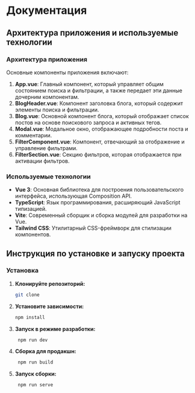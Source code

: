 # Документация

## Архитектура приложения и используемые технологии

### Архитектура приложения

Основные компоненты приложения включают:

1. **App.vue**: Главный компонент, который управляет общим состоянием поиска и фильтрации, а также передает эти данные дочерним компонентам.
2. **BlogHeader.vue**: Компонент заголовка блога, который содержит элементы поиска и фильтрации.
3. **Blog.vue**: Основной компонент блога, который отображает список постов на основе поискового запроса и активных тегов.
4. **Modal.vue**: Модальное окно, отображающее подробности поста и комментарии.
5. **FilterComponent.vue**: Компонент, отвечающий за отображение и управление фильтрами.
6. **FilterSection.vue**: Секцию фильтров, которая отображается при активации фильтров.

### Используемые технологии

- **Vue 3**: Основная библиотека для построения пользовательского интерфейса, использующая Composition API.
- **TypeScript**: Язык программирования, расширяющий JavaScript типизацией.
- **Vite**: Современный сборщик и сборка модулей для разработки на Vue.
- **Tailwind CSS**: Утилитарный CSS-фреймворк для стилизации компонентов.

## Инструкция по установке и запуску проекта

### Установка

1. **Клонируйте репозиторий:**

   ```bash
   git clone

   ```

2. **Установите зависимости:**

   ```bash
   npm install

   ```

3. **Запуск в режиме разработки:**

   ```bash
    npm run dev

   ```

4. **Сборка для продакшн:**

   ```bash
    npm run build

   ```

5. **Запуск сборки:**
   ```bash
    npm run serve
   ```
